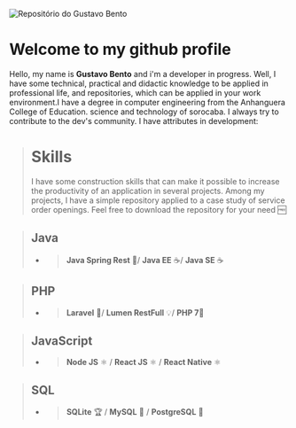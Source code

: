 ![Repositório do Gustavo Bento](https://img.techpowerup.org/200903/gustavo.png)
#   Welcome to my github profile

Hello, my name is **Gustavo Bento** and i'm a developer in progress. Well, I have some technical, practical and didactic knowledge to be applied in professional life, and repositories, which can be applied in your work environment.I have a degree in computer engineering from the Anhanguera College of Education. science and technology of sorocaba. I always try to contribute to the dev's community. I have attributes in development:
># Skills 
>I have some construction skills that can make it possible to increase the productivity of an application in several projects.  Among my projects, I have a simple repository applied to a case study of service order openings. Feel free to download the repository for your need 🆓

>## Java 
>- >**Java Spring Rest** 🍃/  **Java EE** ☕/ **Java SE** ☕

>## PHP
>- >**Laravel** 🐘/  **Lumen RestFull** 💡/ **PHP 7**🐘

>## JavaScript 
>- >**Node JS** ⚛️ / **React JS** ⚛️ / **React Native** ⚛️

>## SQL
>- >**SQLite** 🏆 / **MySQL** 🐘 / **PostgreSQL** 🐘 
